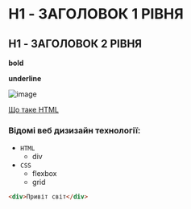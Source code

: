 # H1 - ЗАГОЛОВОК 1 РІВНЯ
## H1 - ЗАГОЛОВОК 2 РІВНЯ

**bold**

__underline__




![image](https://github.com/user-attachments/assets/0e29910a-d5fc-407f-bf5a-a4a6da690887)

[Що таке HTML](https://en.wikipedia.org/wiki/HTML)

### Відомі веб дизизайн технології:
- `HTML`
  - div
- `CSS`
  - flexbox
  - grid

``` html
<div>Привіт світ</div>
```
  
